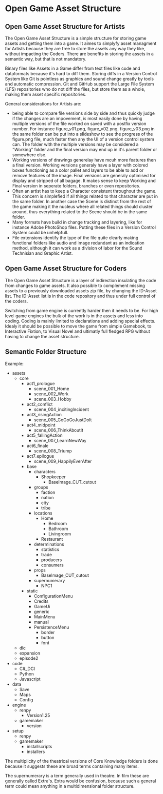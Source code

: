 # Open Game Asset Structure

## Open Game Asset Structure for Artists 
The Open Game Asset Structure is a simple structure for storing game assets and getting them into a game. It aimes to simplyfy asset managment for Artists because they are free to store the assets any way they like, without impacting the Coders. There are benefits in storing the assets in a semantic way, but that is not mandatory. 

Binary files like Assets in a Game differ from text files like code and dataformats because it's hard to diff them. Storing diffs in a Version Control System like Git is pointless as graphics and sound change greatly by tools and automatic compression. Git and GitHub support the Large File System (LFS) repositories who do not diff the files, but store them as a whole, making them asset specific repositories. 

General considerations for Artists are: 
* being able to compare file versions side by side and thus quickly judge if the changes are an impovement, is most easily done by having multiple versions of the file worked on saved with a postfix version number. For instance figure_v01.png, figure_v02.png, figure_v03.png in the same folder can be put into a slideshow to see the progress of the figure.png file, much faster then any the UI of a version control system can. The folder with the multiple versions may be considered a "Working" folder and the final version may end up in it's parent folder or somewhere else.
* Working versions of drawings generelay have mcuh more features then a final version. Working versions generaly have a layer with colored boxes functioning as a color pallet and layers to be able to add or remove features of the image. Final versions are generaly optimised for display and stripped of all bagage. It makes sense to keep Working and Final version in seperate folders, branches or even repositories.
* Often an artist has to keep a Character consistent throughout the game. This concern is simplefied if all things related to that character are put in the same folder. In another case the Scene is distinct from the rest of the game making it the nucleus where all related things should cluster around, thus everything related to the Scene should be in the same folder.
* Many formats have build in change tracking and layering, like for instance Adobe PhotoShop files. Putting these files in a Version Control System could be unhelpfull. 
* File extensions identify the type of the file quite clearly making functional folders like audio and image redundant as an indication method, although it can work as a division of labor for the Sound Technisian and Graphic Artist. 

## Open Game Asset Structure for Coders
The Open Game Asset Structure is a layer of indirection insulating the code from changes to game assets. It also possible to complement missing assets to a previously downloaded assets zip file, by changing the ID-Asset list. The ID-Asset list is in the code repository and thus under full control of the coders.

Switching from game engine is currently harder then it needs to be. For high level game engines the bulk of the work is in the assets and less into coding. Coding is mainly limited to declarations and adding special effects. Idealy it should be possible to move the game from simple Gamebook, to Interactive Fixtion, to Visual Novel and ultimatly full fledged RPG without having to change the asset structure.


## Semantic Folder Structure
Example:

* assets
  * core
    * act1_prologue
      * scene_001_Home
      * scene_002_Work
      * scene_003_Hobby
    * act2_conflict    
      * scene_004_incitingIncident
    * act3_risingAction
      * scene_005_GoGoGoJustDoIt
    * act4_midpoint  
      * scene_006_ThinkAboutIt
    * act5_fallingAction    
      * scene_007_LearnNewWay
    * act6_finale
      * scene_008_Triump
    * act7_epilogue
      * scene_009_HappilyEverAfter
    * base
      * characters
        * Shopkeeper
          * BaseImage_CUT_cutout
      * groups
        * faction
        * nation
        * city
        * tribe
      * locations
        * Home
          * Bedroom
          * Bathroom
          * Livingroom
        * Restaurant
      * determinations
        * statistics
        * trade
        * producers
        * consumers
      * props
        * BaseImage_CUT_cutout
      * supernumerary
        * NPC1
    * static
      * ConfigurationMenu      
      * Credits
      * GameUi
      * generic
      * MainMenu
      * manual
      * PersistenceMenu
        * border
        * button
        * font
  * dlc
  * expansion
  * episode2
* code
  * C#_DCI
  * Python
  * Javascript
* data
  * Save
  * Maps
  * Config
* engine
  * renpy
    * Version1.25
  * gamemaker
    * version
* setup
  * renpy
  * gamemaker
    * installscripts
    * installers
    

The multiplicity of the theatrical versions of Core Knowledge folders is done because it suggests these are broad terms containing many items.
    
The supernumerary is a term generally used in theatre. In film these are generally called Extra's.
Extra would be confusion, because such a general term could mean anything in a multidimensional folder structure.
